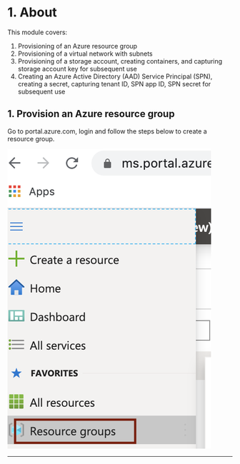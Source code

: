 
# 1.  About

This module covers:
1.  Provisioning of an Azure resource group
2.  Provisioning of a virtual network with subnets
3.  Provisioning of a storage account, creating containers, and capturing storage account key for subsequent use
4.  Creating an Azure Active Directory (AAD) Service Principal (SPN), creating a secret, capturing tenant ID, SPN app ID, SPN secret for subsequent use

## 1.  Provision an Azure resource group
Go to portal.azure.com, login and follow the steps below to create a resource group.
<br>

![CreateRG1](images/01-rg-01.png)
<br>
<hr>
<br>
